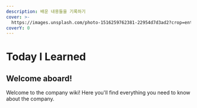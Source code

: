 ```yaml
---
description: 배운 내용들을 기록하기
cover: >-
  https://images.unsplash.com/photo-1516259762381-22954d7d3ad2?crop=entropy&cs=srgb&fm=jpg&ixid=MnwxOTcwMjR8MHwxfHNlYXJjaHwxfHxjb2RlfGVufDB8fHx8MTY0NzM1NDQxNg&ixlib=rb-1.2.1&q=85
coverY: 0
---
```


# Today I Learned

## Welcome aboard!

Welcome to the company wiki! Here you'll find everything you need to know about the company.
